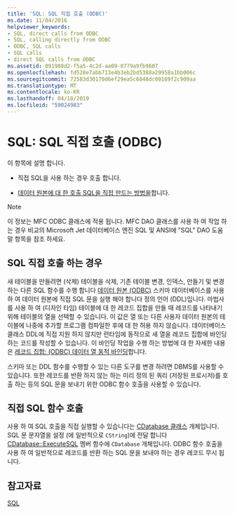 ```yaml
---
title: 'SQL: SQL 직접 호출 (ODBC)'
ms.date: 11/04/2016
helpviewer_keywords:
- SQL, direct calls from ODBC
- SQL, calling directly from ODBC
- ODBC, SQL calls
- SQL calls
- direct SQL calls from ODBC
ms.assetid: 091988d2-f5a5-4c2d-aa09-8779a9fb9607
ms.openlocfilehash: fd528e7abb713e4b3eb2bd5388a29958a1bb006c
ms.sourcegitcommit: 72583d30170d6ef29ea5c6848dc00169f2c909aa
ms.translationtype: MT
ms.contentlocale: ko-KR
ms.lasthandoff: 04/18/2019
ms.locfileid: "59024983"
---
```

# <a name="sql-making-direct-sql-calls-odbc"></a>SQL: SQL 직접 호출 (ODBC)

이 항목에 설명 합니다.

- 직접 SQL을 사용 하는 경우 호출 합니다.

- [데이터 원본에 대 한 호출 SQL을 직접 만드는 방법을](#_core_making_direct_sql_function_calls)합니다.

> [!NOTE]
>  이 정보는 MFC ODBC 클래스에 적용 됩니다. MFC DAO 클래스를 사용 하 여 작업 하는 경우 비교의 Microsoft Jet 데이터베이스 엔진 SQL 및 ANSI에 "SQL" DAO 도움말 항목을 참조 하세요.

##  <a name="_core_when_to_call_sql_directly"></a> SQL 직접 호출 하는 경우

새 테이블을 만들려면 (삭제) 테이블을 삭제, 기존 테이블 변경, 인덱스, 만들기 및 변경 하는 다른 SQL 함수를 수행 합니다 [데이터 원본 (ODBC)](../../data/odbc/data-source-odbc.md) 스키마 데이터베이스를 사용 하 여 데이터 원본에 직접 SQL 문을 실행 해야 합니다 정의 언어 (DDL)입니다. 마법사를 사용 하 여 (디자인 타임) 테이블에 대 한 레코드 집합을 만들 때 레코드를 나타내기 위해 테이블의 열을 선택할 수 있습니다. 이 값은 열 또는 다른 사용자 데이터 원본의 테이블에 나중에 추가할 프로그램 컴파일한 후에 대 한 허용 하지 않습니다. 데이터베이스 클래스 DDL에 직접 지원 하지 않지만 런타임에 동적으로 새 열을 레코드 집합에 바인딩하는 코드를 작성할 수 있습니다. 이 바인딩 작업을 수행 하는 방법에 대 한 자세한 내용은 [레코드 집합: (ODBC) 데이터 열 동적 바인딩](../../data/odbc/recordset-dynamically-binding-data-columns-odbc.md)합니다.

스키마 또는 DDL 함수를 수행할 수 있는 다른 도구를 변경 하려면 DBMS를 사용할 수 있습니다. 또한 레코드를 반환 하지 않는 하는 미리 정의 된 쿼리 (저장된 프로시저)를 호출 하는 등의 SQL 문을 보내기 위한 ODBC 함수 호출을 사용할 수 있습니다.

##  <a name="_core_making_direct_sql_function_calls"></a> 직접 SQL 함수 호출

사용 하 여 SQL 호출을 직접 실행할 수 있습니다는 [CDatabase 클래스](../../mfc/reference/cdatabase-class.md) 개체입니다. SQL 문 문자열을 설정 (에 일반적으로 `CString`)에 전달 합니다 [CDatabase::ExecuteSQL](../../mfc/reference/cdatabase-class.md#executesql) 멤버 함수에 `CDatabase` 개체입니다. ODBC 함수 호출을 사용 하 여 일반적으로 레코드를 반환 하는 SQL 문을 보내야 하는 경우 레코드 무시 됩니다.

## <a name="see-also"></a>참고자료

[SQL](../../data/odbc/sql.md)